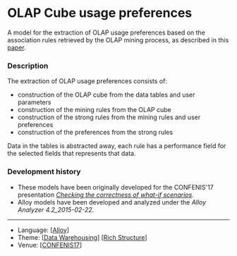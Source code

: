 # OLAP Cube usage preferences

A model for the extraction of OLAP usage preferences based on the association rules retrieved by the OLAP mining process, as described in this [paper](https://nmacedo.github.io/pubs.html#confenis17).

### Description

The extraction of OLAP usage preferences consists of:
* construction of the OLAP cube from the data tables and user parameters
* construction of the mining rules from the OLAP cube
* construction of the strong rules from the mining rules and user preferences
* construction of the preferences from the strong rules

Data in the tables is abstracted away, each rule has a performance field for the selected fields that represents that data.

### Development history

* These models have been originally developed for the CONFENIS'17 presentation *[Checking the correctness of what-if scenarios](http://nmacedo.github.io/pubs.html#confenis17)*.
* Alloy models have been developed and analyzed under the *Alloy Analyzer 4.2_2015-02-22*.

---

* Language: [[Alloy](https://github.com/nmacedo/MSV/wiki/By-Language#alloy)]
* Theme: [[Data Warehousing](https://github.com/nmacedo/MSV/wiki/By-Theme#data-warehousing)] [[Rich Structure](https://github.com/nmacedo/MSV/wiki/By-Theme#rich-structure)]
* Venue: [[CONFENIS17](https://github.com/nmacedo/MSV/wiki/By-Venue#papers)]
